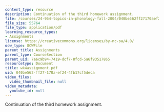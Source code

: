 ```yaml
---
content_type: resource
description: Continuation of the third homework assignment.
file: /courses/24-964-topics-in-phonology-fall-2004/040be562ff27170aef244fb17cf5deca_wk4assignment.pdf
file_size: 55764
file_type: application/pdf
learning_resource_types:
- Assignments
license: https://creativecommons.org/licenses/by-nc-sa/4.0/
ocw_type: OCWFile
parent_title: Assignments
parent_type: CourseSection
parent_uid: 7a6c9b94-7419-dcf7-8fcd-5a6f93517865
resourcetype: Document
title: wk4assignment.pdf
uid: 040be562-ff27-170a-ef24-4fb17cf5deca
video_files:
  video_thumbnail_file: null
video_metadata:
  youtube_id: null
---
```

Continuation of the third homework assignment.